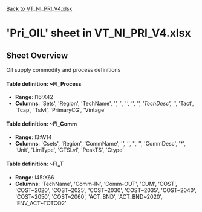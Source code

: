 [Back to VT_NI_PRI_V4.xlsx](README.md)

# 'Pri_OIL' sheet in VT_NI_PRI_V4.xlsx

## Sheet Overview

Oil supply commodity and process definitions

#### Table definition: ~FI_Process
- **Range**: I16:X42
- **Columns**: 'Sets', 'Region', 'TechName', '*', '*', '*', '*', '*', 'TechDesc', '*', 'Tact', 'Tcap', 'Tslvl', 'PrimaryCG', 'Vintage'

#### Table definition: ~FI_Comm
- **Range**: I3:W14
- **Columns**: 'Csets', 'Region', 'CommName', '*', '*', '*', '*', 'CommDesc', '*', 'Unit', 'LimType', 'CTSLvl', 'PeakTS', 'Ctype'

#### Table definition: ~FI_T
- **Range**: I45:X66
- **Columns**: 'TechName', 'Comm-IN', 'Comm-OUT', 'CUM', 'COST', 'COST\~2020', 'COST\~2025', 'COST\~2030', 'COST\~2035', 'COST\~2040', 'COST\~2050', 'COST\~2060', 'ACT_BND', 'ACT_BND\~2020', 'ENV_ACT\~TOTCO2'

